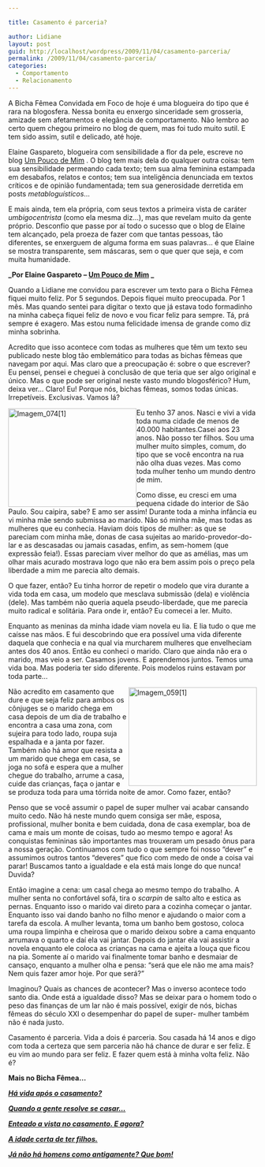 ```yaml
---

title: Casamento é parceria?

author: Lidiane
layout: post
guid: http://localhost/wordpress/2009/11/04/casamento-parceria/
permalink: /2009/11/04/casamento-parceria/
categories:
  - Comportamento
  - Relacionamento
---
```

A Bicha Fêmea Convidada em Foco de hoje é uma blogueira do tipo que é rara na blogosfera. Nessa bonita eu enxergo sinceridade sem grosseria, amizade sem afetamentos e elegância de comportamento. Não lembro ao certo quem chegou primeiro no blog de quem, mas foi tudo muito sutil. E tem sido assim, sutil e delicado, até hoje.

Elaine Gaspareto, blogueira com sensibilidade a flor da pele, escreve no blog [Um Pouco de Mim](http://elainegaspareto.blogspot.com/) . O blog tem mais dela do qualquer outra coisa: tem sua sensibilidade permeando cada texto; tem sua alma feminina estampada em desabafos, relatos e contos; tem sua inteligência denunciada em textos críticos e de opinião fundamentada; tem sua generosidade derretida em posts _metabloguísticos_…

E mais ainda, tem ela própria, com seus textos a primeira vista de caráter _umbigocentrista_ (como ela mesma diz…), mas que revelam muito da gente próprio. Desconfio que passe por aí todo o sucesso que o blog de Elaine tem alcançado, pela proeza de fazer com que tantas pessoas, tão diferentes, se enxerguem de alguma forma em suas palavras… é que Elaine se mostra transparente, sem máscaras, sem o que quer que seja, e com muita humanidade.

**_Por Elaine Gaspareto – [Um Pouco de Mim](http://elainegaspareto.blogspot.com/) _**

Quando a Lidiane me convidou para escrever um texto para o Bicha Fêmea fiquei muito feliz. Por 5 segundos. Depois fiquei muito preocupada. Por 1 mês. Mas quando sentei para digitar o texto que já estava todo formadinho na minha cabeça fiquei feliz de novo e vou ficar feliz para sempre. Tá, prá sempre é exagero. Mas estou numa felicidade imensa de grande como diz minha sobrinha.

Acredito que isso acontece com todas as mulheres que têm um texto seu publicado neste blog tão emblemático para todas as bichas fêmeas que navegam por aqui. Mas claro que a preocupação é: sobre o que escrever? Eu pensei, pensei e cheguei à conclusão de que teria que ser algo original e único. Mas o que pode ser original neste vasto mundo blogosférico? Hum, deixa ver&#8230; Claro! Eu! Porque nós, bichas fêmeas, somos todas únicas. Irrepetíveis. Exclusivas. Vamos lá?

[<img style="display: inline; margin-left: 0; margin-right: 0; border-width: 0;" title="Imagem_074[1]" src="http://www.trololodemulher.com.br/blog/wp-content/uploads/2009/11/imagem_0741_thumb.jpg" border="0" alt="Imagem_074[1]" width="260" height="200" align="left" />](http://www.trololodemulher.com.br/blog/wp-content/uploads/2009/11/imagem_0741.jpg) Eu tenho 37 anos. Nasci e vivi a vida toda numa cidade de menos de 40.000 habitantes.Casei aos 23 anos. Não posso ter filhos. Sou uma mulher muito simples, comum, do tipo que se você encontra na rua não olha duas vezes. Mas como toda mulher tenho um mundo dentro de mim.

Como disse, eu cresci em uma pequena cidade do interior de São Paulo. Sou caipira, sabe? E amo ser assim! Durante toda a minha infância eu vi minha mãe sendo submissa ao marido. Não só minha mãe, mas todas as mulheres que eu conhecia. Haviam dois tipos de mulher: as que se pareciam com minha mãe, donas de casa sujeitas ao marido-provedor-do-lar e as descasadas ou jamais casadas, enfim, as sem-homem (que expressão feia!). Essas pareciam viver melhor do que as amélias, mas um olhar mais acurado mostrava logo que não era bem assim pois o preço pela liberdade a mim me parecia alto demais.

O que fazer, então? Eu tinha horror de repetir o modelo que vira durante a vida toda em casa, um modelo que mesclava submissão (dela) e violência (dele). Mas também não queria aquela pseudo-liberdade, que me parecia muito radical e solitária. Para onde ir, então? Eu comecei a ler. Muito.

Enquanto as meninas da minha idade viam novela eu lia. E lia tudo o que me caísse nas mãos. E fui descobrindo que era possível uma vida diferente daquela que conhecia e na qual via murcharem mulheres que envelheciam antes dos 40 anos. Então eu conheci o marido. Claro que ainda não era o marido, mas veio a ser. Casamos jovens. E aprendemos juntos. Temos uma vida boa. Mas poderia ter sido diferente. Pois modelos ruins estavam por toda parte&#8230;

[<img style="display: inline; margin-left: 0; margin-right: 0; border-width: 0;" title="Imagem_059[1]" src="http://www.trololodemulher.com.br/blog/wp-content/uploads/2009/11/imagem_0591_thumb.jpg" border="0" alt="Imagem_059[1]" width="260" height="200" align="right" />](http://www.trololodemulher.com.br/blog/wp-content/uploads/2009/11/imagem_0591.jpg) Não acredito em casamento que dure e que seja feliz para ambos os cônjuges se o marido chega em casa depois de um dia de trabalho e encontra a casa uma zona, com sujeira para todo lado, roupa suja espalhada e a janta por fazer. Também não há amor que resista a um marido que chega em casa, se joga no sofá e espera que a mulher chegue do trabalho, arrume a casa, cuide das crianças, faça o jantar e se produza toda para uma tórrida noite de amor. Como fazer, então?

Penso que se você assumir o papel de super mulher vai acabar cansando muito cedo. Não há neste mundo quem consiga ser mãe, esposa, profissional, mulher bonita e bem cuidada, dona de casa exemplar, boa de cama e mais um monte de coisas, tudo ao mesmo tempo e agora! As conquistas femininas são importantes mas trouxeram um pesado ônus para a nossa geração. Continuamos com tudo o que sempre foi nosso &#8220;dever&#8221; e assumimos outros tantos &#8220;deveres&#8221; que fico com medo de onde a coisa vai parar! Buscamos tanto a igualdade e ela está mais longe do que nunca!  Duvida?

Então imagine a cena: um casal chega ao mesmo tempo do trabalho. A mulher senta no confortável sofá, tira o _scarpin_ de salto alto e estica as pernas. Enquanto isso o marido vai direto para a cozinha começar o jantar. Enquanto isso vai dando banho no filho menor e ajudando o maior com a tarefa da escola. A mulher levanta, toma um banho bem gostoso, coloca uma roupa limpinha e cheirosa que o marido deixou sobre a cama enquanto arrumava o quarto e daí ela vai jantar. Depois do jantar ela vai assistir a novela enquanto ele coloca as crianças na cama e ajeita a louça que ficou na pia. Somente aí o marido vai finalmente tomar banho e desmaiar de cansaço, enquanto a mulher olha e pensa: &#8220;será que ele não me ama mais? Nem quis fazer amor hoje. Por que será?&#8221;

Imaginou? Quais as chances de acontecer? Mas o inverso acontece todo santo dia. Onde está a igualdade disso? Mas se deixar para o homem todo o peso das finanças de um lar não é mais possível, exigir de nós, bichas fêmeas do século XXI o desempenhar do papel de super- mulher também não é nada justo.

Casamento é parceria. Vida a dois é parceria. Sou casada há 14 anos e digo com toda a certeza que sem parceria não há chance de durar e ser feliz. E eu vim ao mundo para ser feliz. E fazer quem está à minha volta feliz. Não é?

**Mais no Bicha Fêmea…**

**_<a href="http://www.trololodemulher.com.br/2010/06/30/casamento-2/" target="_self">Há vida após o casamento?</a>_**

**_<a href="http://www.trololodemulher.com.br/2010/05/14/casamento/" target="_self">Quando a gente resolve se casar&#8230;</a>_**

**_<a href="http://www.trololodemulher.com.br/2010/05/12/enteado-casamento/" target="_self">Enteado a vista no casamento. E agora?</a>_**

**_<a href="http://www.trololodemulher.com.br/2010/01/27/convidada-luciana-casado/" target="_self">A idade certa de ter filhos.</a>_**

**_<a href="http://www.trololodemulher.com.br/2009/10/05/comportamento-masculino/" target="_self">Já não há homens como antigamente? Que bom!</a>_**
